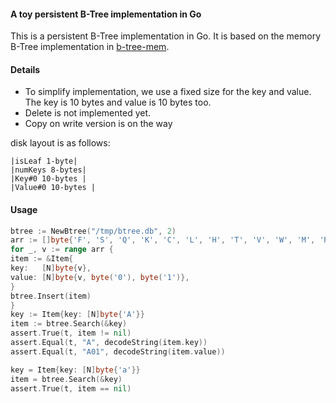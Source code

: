 #### A toy persistent B-Tree implementation in Go

This is a persistent B-Tree implementation in Go. It is based on the memory B-Tree implementation
in [b-tree-mem]("../b-tree-mem/README.md").

#### Details

- To simplify implementation, we use a fixed size for the key and value. The key is 10 bytes and value is 10 bytes too.
- Delete is not implemented yet.
- Copy on write version is on the way

disk layout is as follows:

```
|isLeaf 1-byte|
|numKeys 8-bytes|
|Key#0 10-bytes |
|Value#0 10-bytes |
```

#### Usage

```go
btree := NewBtree("/tmp/btree.db", 2)
arr := []byte{'F', 'S', 'Q', 'K', 'C', 'L', 'H', 'T', 'V', 'W', 'M', 'R', 'N', 'P', 'A', 'B', 'X', 'Y', 'D', 'Z', 'E'}
for _, v := range arr {
item := &Item{
key:   [N]byte{v},
value: [N]byte{v, byte('0'), byte('1')},
}
btree.Insert(item)
}
key := Item{key: [N]byte{'A'}}
item := btree.Search(&key)
assert.True(t, item != nil)
assert.Equal(t, "A", decodeString(item.key))
assert.Equal(t, "A01", decodeString(item.value))

key = Item{key: [N]byte{'a'}}
item = btree.Search(&key)
assert.True(t, item == nil)
```




